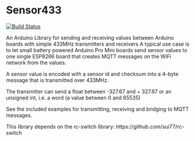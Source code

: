 # Sensor433
[![Build Status](https://travis-ci.com/LarsBergqvist/Sensor433.svg?branch=master)](https://travis-ci.com/LarsBergqvist/Sensor433)

An Arduino Library for sending and receiving values between Arduino boards with simple 433MHz transmitters and receivers
A typical use case is to let small battery powered Arduino Pro Mini boards send sensor values to one single ESP8266 board that creates MQTT messages on the WiFi network from the values.
<p>A sensor value is encoded with a sensor id and checksum into a 4-byte message that is transmitted over 433MHz.
<p>The transmitter can send a float between -327.67 and + 327.67 or an unsigned int, i.e. a word (a value between 0 and 65535)
<p>See the included examples for transmitting, receiving and bridging to MQTT messages.
<p>This library depends on the rc-switch library: https://github.com/sui77/rc-switch


